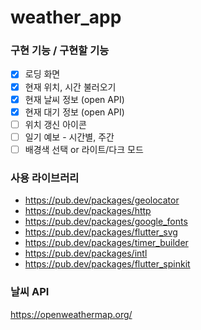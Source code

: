 # weather_app

### 구현 기능 / 구현할 기능
- [x] 로딩 화면
- [x] 현재 위치, 시간 불러오기
- [x] 현재 날씨 정보 (open API)
- [x] 현재 대기 정보 (open API)
- [ ] 위치 갱신 아이콘
- [ ] 일기 예보 - 시간별, 주간
- [ ] 배경색 선택 or 라이트/다크 모드

### 사용 라이브러리
- https://pub.dev/packages/geolocator
- https://pub.dev/packages/http
- https://pub.dev/packages/google_fonts
- https://pub.dev/packages/flutter_svg
- https://pub.dev/packages/timer_builder
- https://pub.dev/packages/intl
- https://pub.dev/packages/flutter_spinkit

### 날씨 API
https://openweathermap.org/
